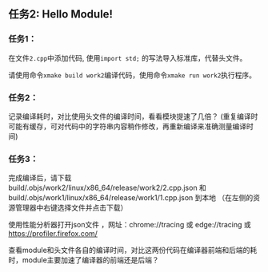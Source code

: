 ## 任务2: Hello Module!

### 任务1：

在文件`2.cpp`中添加代码, 使用`import std;` 的写法导入标准库，代替头文件。

请使用命令`xmake build work2`编译代码，使用命令`xmake run work2`执行程序。

### 任务2：

记录编译耗时，对比使用头文件的编译时间，看看模块提速了几倍？ (重复编译时可能有缓存，可对代码中的字符串内容稍作修改，再重新编译来准确测量编译时间)


### 任务3： 

完成编译后，请下载 build/.objs/work2/linux/x86_64/release/work2/2.cpp.json 和 build/.objs/work1/linux/x86_64/release/work1/1.cpp.json 到本地 （在左侧的资源管理器中右键选择文件并点击下载）

使用性能分析器打开json文件 ，网址：chrome://tracing 或 edge://tracing 或 https://profiler.firefox.com/

查看module和头文件各自的编译时间，对比这两份代码在编译器前端和后端的耗时，module主要加速了编译器的前端还是后端？